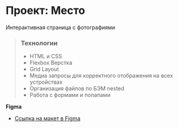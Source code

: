 # Проект: Место
Интерактивная страница с фотографиями

> ### Технологии
> 
> - HTML и CSS
> - Flexbox Верстка
> - Grid Layout
> - Медиа запросы для корректного отображения на всех устройствах
> - Организация файлов по БЭМ nested
> - Работа с формами и попапами
>

**Figma**

* [Ссылка на макет в Figma](https://www.figma.com/file/2cn9N9jSkmxD84oJik7xL7/JavaScript.-Sprint-4?node-id=0%3A1)


